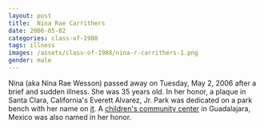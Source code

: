 ```yaml
---
layout: post
title:  Nina Rae Carrithers
date: 2006-05-02
categories: class-of-1988
tags: illness
images: /assets/class-of-1988/nina-r-carrithers-1.png
gender: male
---
```

Nina (aka Nina Rae Wesson) passed away on Tuesday, May 2, 2006 after a brief and sudden illness.  She was 35 years old.  In her honor, a plaque in Santa Clara, California's Everett Alvarez, Jr. Park was dedicated on a park bench with her name on [it](https://www.waymarking.com/waymarks/WMCBW3_Nina_Rae_Wesson_Santa_Clara_CA).  A [children's community center](https://childreninternational.blogspot.com/2007_08_01_archive.html) in Guadalajara, Mexico was also named in her honor.
